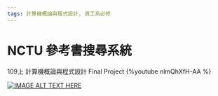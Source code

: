 ```yaml
---
tags: 計算機概論與程式設計, 資工系必修
---
```


# NCTU 參考書搜尋系統
109上 計算機概論與程式設計 Final Project
{%youtube nlmQhXfH-AA %}

[![IMAGE ALT TEXT HERE](https://img.youtube.com/vi/nlmQhXfH-AA/0.jpg)](https://www.youtube.com/watch?v=nlmQhXfH-AA)

